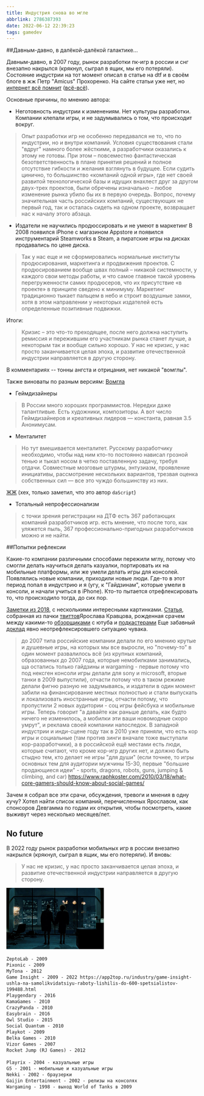 ```yaml
---
title: Индустрия снова во мгле
abbrlink: 2786387393
date: 2022-06-12 22:39:23
tags: gamedev
---
```


##Давным-давно, в далёкой-далёкой галактике...

Давным-давно, в 2007 году, рынок разработки пк-игр в россии и снг внезапно накрылся (крякнул, сыграл в ящик, мы его потеряли). Состояние индустрии на тот момент описал в статье на dtf и в своём блоге в жж Петр "Amicus" Прохоренко. На сайте статьи уже нет, но [интернет всё помнит](https://web.archive.org/web/20071219121354/http://www.dtf.ru/blog/read.php?id=49254) ([всё-всё](https://web.archive.org/web/20071220173806/http://amicus-hg.livejournal.com/85101.html)).

Основные причины, по мнению автора:
- Неготовность индустрии к изменениям. Нет культуры разработки.
Компании клепали игры, и не задумывались о том, что происходит вокруг.

>Опыт разработки игр не особенно передавался не то, что по индустрии, но и внутри компаний. Условия существования стали "вдруг" намного более жёсткими, а разработчики оказались к этому не готовы. При этом – повсеместно фантастическая безответственность в плане принятия решений и полное отсутствие гибкости и желания взглянуть в будущее.  Если судить цинично, то большинство «компаний одной игры», где нет своей развитой технологической базы и идущих внахлест друг за другом двух-трех проектов, были обречены изначально – любое изменение рынка убило бы их в первую очередь. Вопрос, почему значительная часть российских компаний, существующих не первый год, так и осталась сидеть на одном проекте, возвращает нас к началу этого абзаца.

- Издатели не научились продюссировать и не умеют в маркетинг
В 2008 появился iPhone с магазином Appstore и появился инструментарий Steamworks в Steam, а пиратские игры на дисках продавались по цене диска.

>Так у нас еще и не сформировались нормальные институты продюсирования, маркетинга и продвижения проектов. С продюсированием вообще швах полный – никакой системности, у каждого свои методы работы, и что самое главное такой уровень перегруженности самих продюсеров, что их присутствие «в проекте» в принципе сведено к минимуму. Маркетинг традиционно тыкает пальцем в небо и строит воздушные замки, хотя в этом направлении у некоторых издателей есть определенные позитивные подвижки.

Итоги:
>Кризис – это что-то преходящее, после него должна наступить ремиссия и пережившим его участникам рынка станет лучше, а некоторым так и вообще сильно хорошо. У нас не кризис, у нас просто заканчивается целая эпоха, и развитие отечественной индустрии направляется в другую сторону.

В комментариях -- тонны ангста и отрицания, нет никакой "вомглы".

Также виноваты по разным версиям:
[Вомгла](http://neolurk.org/wiki/%D0%92%D0%BE%D0%BC%D0%B3%D0%BB%D0%B0)
- Геймдизайнеры

> В России много хороших программистов. Нередки даже талантливые. Есть художники, композиторы. А вот число Геймдизайнеров и креативных лидеров — константа, равная 3.5 Анонимусам.

- Менталитет

>Но тут вмешивается менталитет. Русскому разработчику необходимо, чтобы над ним кто-то постоянно нависал грозной тенью и тыкал носом в четко поставленную задачу, требуя отдачи. Совместные мозговые штурмы, энтузиазм, проявление инициативы, рассмотрение нескольких вариантов, трезвая оценка собственных сил — все это чуждо большинству из них.

[ЖЖ](https://boris-batkin.livejournal.com/11324.html) (хех, только заметил, что это автор `daScript`)
- Тотальный непрофессионализм

>с точки зрения регистрации на ДТФ есть 367 работающих компаний разработчиков игр. есть мнение, что после того, как уляжется пыль, 367 профессионально-пригодных разработчиков можно и не найти.

##Попытки рефлексии

Какие-то компании различными способами пережили мглу, потому что смогли делать научиться делать казуалки, портировать их на мобильные платформы, или же умели делать игры для консолей. Появлялись новые компании, приходили новые люди. Где-то в этот период попал в индустрию и я (угу, к "Гайдзинам", которые умели в консоли, и начали учиться в iPhone). Кто-то пытается отрефлексировать то, что происходило тогда, до сих пор.

[Заметки из 2018](https://web.archive.org/web/20180501041548/https://arcticengine.com/posts/vomgla_article/), с несколькими интересными картинками.
[Статья](https://vk.com/@theworldissaved-russkie-igry-vo-mgle), собранная из пачки [твиттов](https://twitter.com/YarKravtsov/status/1357395078583566337)Ярослава Кравцова, рожденная срачем между какими-то [обзорщиками](https://youtu.be/50d6rqNjptM) с ютуба и [подкастерами](https://youtu.be/zfAKuReIjF0)
Еще забавный [доклад](https://youtu.be/Rvc5uiURLH0) явно неотрефлексировшего ситуацию чувака.

>до 2007 типа российские компании делали по его мнению крутые и душевные игры, на которых мы все выросли, но "почему-то" в один момент развалилось всё (из крупных компаний, образованных до 2007 года, которые немобилками занимались, ща остались только гайдзины и wargaming - первые потому что под нексген консоли игры делали для sony и microsoft, вторые танки в 2009 выпустили), отчасти потому что в таком режиме делали фигню разную не задумываясь, и издатели в один момент забили на финансирование местных полностью и стали выпускать и локализовать иностранные игры, отчасти потому, что пропустили 2 новых аудитории - соц игры фейсбука и мобильные игры. Теперь говорит "а давайте как раньше делать, как будто ничего не изменилось, а мобилки эти ваши новомодные скоро умрут", и реклама своей компании напоследок. В западной индустрии и инди-сцене году так в 2010 уже приняли, что есть кор игры и социальные (там против зинги вначале тоже выступали кор-разработчики), а в российской ещё местами есть люди, которые считают, что кроме кор-игр других нет, и должно быть стыдно тем, кто делает не игры "для души" (если точнее, то игры основных тем для аудитории мужчины 15-30, первые "большие продающиеся идеи" - sports, dragons, robots, guns, jumping & climbing, and car) https://www.raphkoster.com/2010/03/18/what-core-gamers-should-know-about-social-games/

Зачем я собрал все эти срачи, обсуждения, тревоги и мнения в одну кучу? Хотел найти список компаний, перечисленных Ярославом, как спонсоров Девгамма по годам их открытия, чтобы посмотреть, какие выживут через несколько месяцев/лет.

## No future

В 2022 году рынок разработки мобильных игр в россии внезапно накрылся (крякнул, сыграл в ящик, мы его потеряли). И вновь:

>У нас не кризис, у нас просто заканчивается целая эпоха, и развитие отечественной индустрии направляется в другую сторону.

![bk](220612-industry-in-the-dark/bk.png)

```
ZeptoLab - 2009
Pixonic - 2009
MyTona - 2012
Game Insight - 2009 - 2022 https://app2top.ru/industry/game-insight-ushla-na-samolikvidatsiyu-raboty-lishilis-do-600-spetsialistov-199488.html
Playgendary - 2016
KamaGames - 2010
CrazyPanda - 2010
Easybrain - 2016
Owl Studio - 2015
Social Quantum - 2010
Playkot - 2009
Belka Games - 2010
Vizor Games - 2007
Rocket Jump (RJ Games) - 2012

Playrix - 2004 - казуальные игры
G5 - 2001 - мобильные и казуальные игры
Nekki - 2002 - браузерки
Gaijin Entertainment - 2002 - релизы на консолях
Wargaming - 1998 - выход World of Tanks в 2009
```